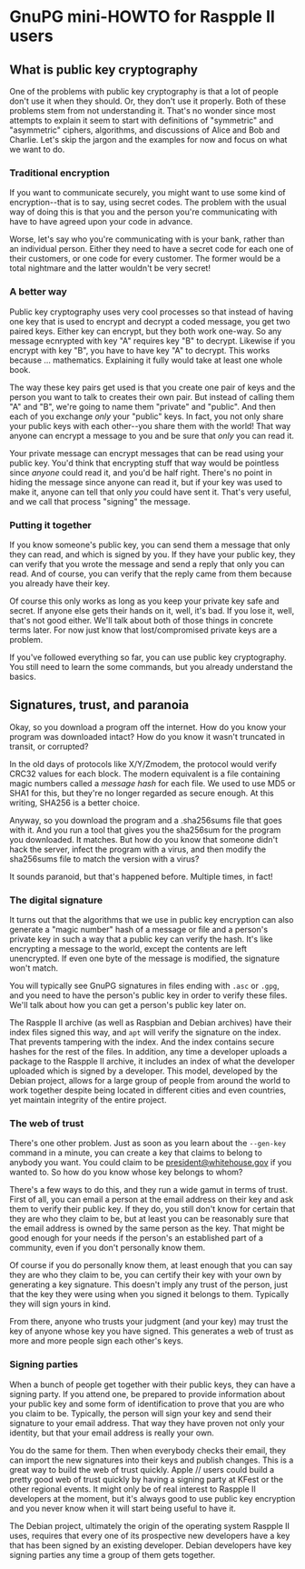 # GnuPG mini-HOWTO for Raspple II users


## What is public key cryptography

One of the problems with public key cryptography is that a lot of people
don't use it when they should.  Or, they don't use it properly.  Both of
these problems stem from not understanding it.  That's no wonder since most
attempts to explain it seem to start with definitions of "symmetric" and
"asymmetric" ciphers, algorithms, and discussions of Alice and Bob and
Charlie.  Let's skip the jargon and the examples for now and focus on what
we want to do.


### Traditional encryption

If you want to communicate securely, you might want to use some kind of
encryption--that is to say, using secret codes.  The problem with the usual
way of doing this is that you and the person you're communicating with have
to have agreed upon your code in advance.

Worse, let's say who you're communicating with is your bank, rather than an
individual person.  Either they need to have a secret code for each one of
their customers, or one code for every customer.  The former would be a
total nightmare and the latter wouldn't be very secret!


### A better way

Public key cryptography uses very cool processes so that instead of having
one key that is used to encrypt and decrypt a coded message, you get two
paired keys.  Either key can encrypt, but they both work one-way.  So any
message ecnrypted with key "A" requires key "B" to decrypt.  Likewise if you
encrypt with key "B", you have to have key "A" to decrypt.  This works
because ... mathematics.  Explaining it fully would take at least one whole
book.

The way these key pairs get used is that you create one pair of keys and the
person you want to talk to creates their own pair.  But instead of calling
them "A" and "B", we're going to name them "private" and "public".  And then
each of you exchange *only* your "public" keys.  In fact, you not only share
your public keys with each other--you share them with the world!  That way
anyone can encrypt a message to you and be sure that *only* you can read it.

Your private message can encrypt messages that can be read using your public
key.  You'd think that encrypting stuff that way would be pointless since
*anyone* could read it, and you'd be half right.  There's no point in hiding
the message since anyone can read it, but if your key was used to make it,
anyone can tell that only *you* could have sent it.  That's very useful, and
we call that process "signing" the message.


### Putting it together

If you know someone's public key, you can send them a message that only they
can read, and which is signed by you.  If they have your public key, they
can verify that you wrote the message and send a reply that only you can
read.  And of course, you can verify that the reply came from them because
you already have their key.

Of course this only works as long as you keep your private key safe and
secret.  If anyone else gets their hands on it, well, it's bad.  If you lose
it, well, that's not good either.  We'll talk about both of those things in
concrete terms later.  For now just know that lost/compromised private keys
are a problem.

If you've followed everything so far, you can use public key cryptography.
You still need to learn the some commands, but you already understand the
basics.


## Signatures, trust, and paranoia

Okay, so you download a program off the internet.  How do you know your
program was downloaded intact?  How do you know it wasn't truncated in
transit, or corrupted?

In the old days of protocols like X/Y/Zmodem, the protocol would verify CRC32
values for each block.  The modern equivalent is a file containing magic
numbers called a *message hash* for each file.  We used to use MD5 or SHA1 for
this, but they're no longer regarded as secure enough.  At this writing,
SHA256 is a better choice.

Anyway, so you download the program and a .sha256sums file that goes with it.
And you run a tool that gives you the sha256sum for the program you
downloaded.  It matches.  But how do you know that someone didn't hack the
server, infect the program with a virus, and then modify the sha256sums file
to match the version with a virus?

It sounds paranoid, but that's happened before.  Multiple times, in fact!


### The digital signature

It turns out that the algorithms that we use in public key encryption can also
generate a "magic number" hash of a message or file and a person's private key
in such a way that a public key can verify the hash.  It's like encrypting a
message to the world, except the contents are left unencrypted.  If even one
byte of the message is modified, the signature won't match.

You will typically see GnuPG signatures in files ending with `.asc` or `.gpg`,
and you need to have the person's public key in order to verify these files.
We'll talk about how you can get a person's public key later on.

The Raspple II archive (as well as Raspbian and Debian archives) have their
index files signed this way, and `apt` will verify the signature on the index.
That prevents tampering with the index.  And the index contains secure hashes
for the rest of the files.  In addition, any time a developer uploads a
package to the Raspple II archive, it includes an index of what the developer
uploaded which is signed by a developer.  This model, developed by the Debian
project, allows for a large group of people from around the world to work
together despite being located in different cities and even countries, yet
maintain integrity of the entire project.


### The web of trust

There's one other problem.  Just as soon as you learn about the `--gen-key`
command in a minute, you can create a key that claims to belong to anybody you
want.  You could claim to be president@whitehouse.gov if you wanted to.  So
how do you know whose key belongs to whom?

There's a few ways to do this, and they run a wide gamut in terms of trust.
First of all, you can email a person at the email address on their key and ask
them to verify their public key.  If they do, you still don't know for certain
that they are who they claim to be, but at least you can be reasonably sure
that the email address is owned by the same person as the key.  That might be
good enough for your needs if the person's an established part of a community,
even if you don't personally know them.

Of course if you do personally know them, at least enough that you can say
they are who they claim to be, you can certify their key with your own by
generating a key signature.  This doesn't imply any trust of the person, just
that the key they were using when you signed it belongs to them.  Typically
they will sign yours in kind.

From there, anyone who trusts your judgment (and your key) may trust the key
of anyone whose key you have signed.  This generates a web of trust as more
and more people sign each other's keys.


### Signing parties

When a bunch of people get together with their public keys, they can have a
signing party.  If you attend one, be prepared to provide information about
your public key and some form of identification to prove that you are who you
claim to be.  Typically, the person will sign your key and send their
signature to your email address.  That way they have proven not only your
identity, but that your email address is really your own.

You do the same for them.  Then when everybody checks their email, they can
import the new signatures into their keys and publish changes.  This is a
great way to build the web of trust quickly.  Apple // users could build a
pretty good web of trust quickly by having a signing party at KFest or the
other regional events.  It might only be of real interest to Raspple II
developers at the moment, but it's always good to use public key encryption
and you never know when it will start being useful to have it.

The Debian project, ultimately the origin of the operating system Raspple II
uses, requires that every one of its prospective new developers have a key
that has been signed by an existing developer.  Debian developers have key
signing parties any time a group of them gets together.
